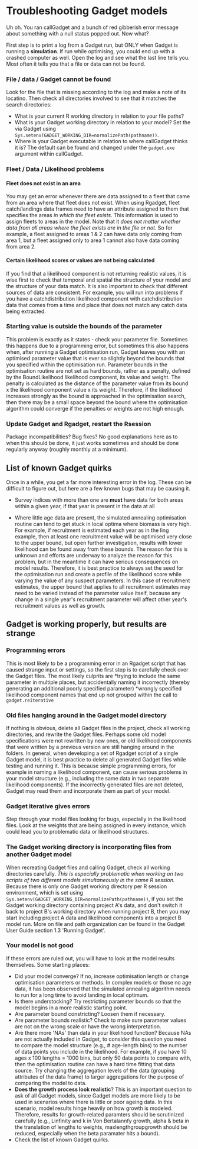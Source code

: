 

# Troubleshooting Gadget models

Uh oh. You ran callGadget and a bunch of red gibberish error message about 
something with a null status popped out. Now what?

First step is to print a log from a Gadget run, but ONLY when Gadget is running a **simulation**. If run while optimising, you could end up with a crashed computer as well. Open the log and see what the last line tells you. Most often it tells you that a file or data can not be found. 



### File / data / Gadget cannot be found

Look for the file that is missing according to the log and make a note of its locatino. Then check all directories involved to see that it matches the search directories:
* What is your current R working directory in relation to your file paths?
* What is your Gadget working directory in relation to your  model? Set the via Gadget using `Sys.setenv(GADGET_WORKING_DIR=normalizePath(pathname))`.
* Where is your Gadget executable in relation to where callGadget thinks it is? The default can be found and changed under the `gadget.exe` argument within callGadget.

### Fleet / Data / Likelihood problems

#### Fleet does not exist in an area

You may get an error whenever there are data assigned to a fleet that came from
an area where that fleet does not exist. When using Rgadget, fleet catch/landings data frames need to have an attribute assigned to them that specifies the areas *in which the fleet exists*. This information is used to assign fleets to areas in
the model. Note that it *does not matter whether data from all areas where the fleet exists are in the file or not*. So for example, a fleet assigned to areas 1
& 2 can have data only coming from area 1, but a fleet assigned only to area 1
cannot also have data coming from area 2. 

#### Certain likelihood scores or values are not being calculated

If you find that a likelihood component is not returning realistic values, it is wise first to check that temporal and spatial the structure of your model and the structure of your data match. It is also important to check that different sources of data are consistent. For example, you will run into problems if you have a catchdistribution likelihood component with catchdistribution data that comes from a time and place that does not match any catch data being extracted.

### Starting value is outside the bounds of the parameter

This problem is exactly as it states - check your parameter file. Sometimes this 
happens due to a programming error, but sometimes this also happens when, after running a Gadget optimisation run, Gadget leaves you with an optimised parameter value that is ever
so slightly beyond the bounds that you specified within the optimisation run. 
Parameter bounds in the optimisation routine are not set as hard bounds, rather as a penalty, defined by the BoundLikelihood likelihood component, its value and weight. The penalty is calculated as the distance of the parameter value from its bound x the likelihood component value x its weight. Therefore, if the likelihood increases strongly as the bound is approached in the optimisation search, then there may be a small space beyond the bound where the optimisation algorithm could converge if the penalties or weights are not high enough. 

###  Update Gadget and Rgadget, restart the Rsession

Package incompatibilities? Bug fixes? No good explanations here as to when this should be done, it just works sometimes and should be done regularly anyway (roughly monthly at a minimum).

## List of known Gadget quirks

Once in a while, you get a far more interesting error in the log. These can be 
difficult to figure out, but here are a few known bugs that may be causing it.

* Survey indices with more than one are **must** have data for both areas within a given year, if that year is present in the data at all

* Where little age data are present, the simulated annealing optimisation routine can tend to get stuck in local optima where biomass is very high. For example, if recruitment is estimated each year as in the ling example, then at least one recruitment value will be optimised very close to the upper bound, but open further investigation, results with lower likelihood can be found away from these bounds. The reason for this is unknown and efforts are underway to analyze the reason for this problem, but in the meantime it can have serious consequences on model results. Therefore, it is best practice to always set the seed for the optimisation run and create a profile of the likelihood score while varying the value of any suspect parameters. In this case of recruitment estimates, the upper bound that applies to all recruitment estimates may need to be varied instead of the parameter value itself, because any change in a single year's recruitment parameter will affect other year's recruitment values as well as growth.

## Gadget is working properly, but results are strange

### Programming errors
This is most likely to be a programming error in an Rgadget script that has caused strange input or
settings, so the first step is to carefully check over the Gadget files. The most likely culprits are
*trying to include the same parameter in multiple places, but accidentally naming it incorrectly (thereby generating an additional poorly specified parameter)
*wrongly specified likelihood component names that end up not grouped within the call to `gadget.reiterative`

### Old files hanging around in the Gadget model directory
If nothing is obvious, delete all Gadget files in the project, check all working directories, and rewrite the Gadget files. Perhaps some old model specifications were not rewritten by new ones, or old likelihood components that were written by a previous version are still hanging around in the folders. In general, when developing a set of Rgadget script of a single Gadget model, it is best practice to delete all
generated Gadget files while testing and running it. This is because simple programming errors, for 
example in naming a likelihood component, can cause serious problems in your model structure (e.g.,
including the same data in two separate likelihood components). If the incorrectly generated files 
are not deleted, Gadget may read them and incorporate them as part of your model. 

### Gadget iterative gives errors

Step through your model files looking for bugs, especially in the 
likelihood files. Look at the weights that are being assigned in every
instance, which could lead you to problematic data or likelihood structures.

### The Gadget working directory is incorporating files from another Gadget model
When recreating Gadget files and calling Gadget, check all working directories carefully. *This is especially problematic when working on two scripts of two different models simultaneously in the same R session.* Because there is only one Gadget working directory per R session environment, 
which is set using `Sys.setenv(GADGET_WORKING_DIR=normalizePath(pathname))`, if you set 
the Gadget working directory containing project A's data, and don't switch it back to project
B's working directory when running project B, then you may start including project A data 
and likelihood components into a project B model run. More on file and path organization can be found in the Gadget User Guide section 1.3 'Running Gadget'.

### Your model is not good
If these errors are ruled out, you will have to look at the model results themselves. Some starting 
places:
* Did your model converge? If no, increase optimisation length or change optimisation parameters or methods. In complex models or those no age data, it has been observed that the simulated annealing algorithm needs to run for a long time to avoid landing in local optimum.
* Is there understocking? Try restricting parameter bounds so that the model begins in a more realistic starting point.
* Are parameter bound constricting? Loosen them if necessary.
* Are parameter bounds realistic? Check to make sure parameter values are not on the wrong scale or have the wrong interpretation.
* Are there more 'NAs' than data in your likelihood function? Because NAs are not actually included in Gadget, to consider this question you need to compare the model structure (e.g., # age-length bins) to the number of data points you include in the likelihood. For example, if you have 10 ages x 100 lengths = 1000 bins, but only 50 data points to compare with, then the optimisation routine can have a hard time fitting that data source. Try changing the aggregation levels of the data (grouping attributes of the data frame) to larger aggregations for the purpose of comparing the model to data.
* **Does the growth process look realistic**? This is an important question to ask of all Gadget models, since Gadget models are more likely to be used in scenarios where there is little or poor ageing data. In this scenario, model results hinge heavily on how growth is modeled. Therefore, results for growth-related paramters should be scrutinized carefully (e.g., Linfinity and k in Von Bertalannfy growth, alpha & beta in the translation of lengths to weights, maxlengthgroupgrowth should be reduced, especially when the beta paramater hits a bound).
* Check the list of known Gadget quirks.
